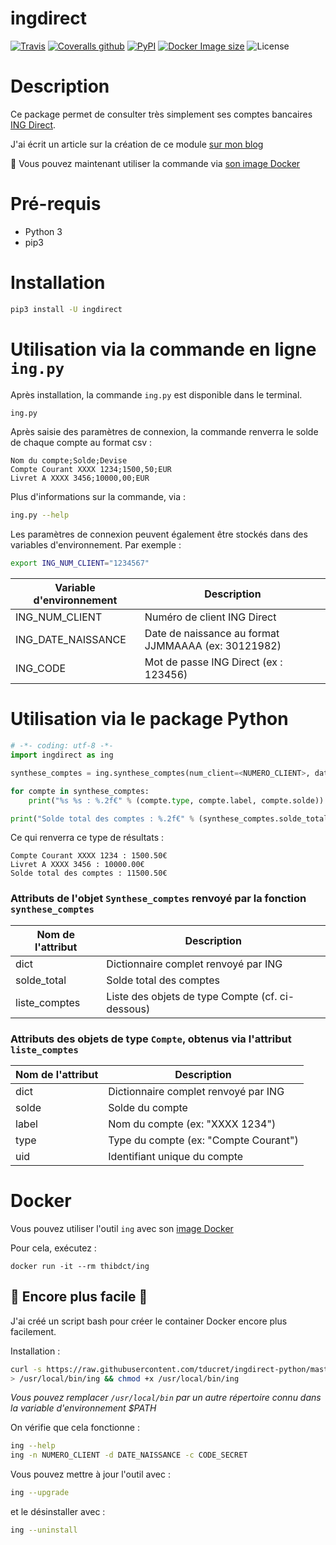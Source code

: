 # ingdirect

[![Travis](https://img.shields.io/travis/tducret/ingdirect-python.svg)](https://travis-ci.org/tducret/ingdirect-python)
[![Coveralls github](https://img.shields.io/coveralls/github/tducret/ingdirect-python.svg)](https://coveralls.io/github/tducret/ingdirect-python)
[![PyPI](https://img.shields.io/pypi/v/ingdirect.svg)](https://pypi.org/project/ingdirect/)
[![Docker Image size](https://img.shields.io/microbadger/image-size/thibdct/ing.svg)](https://hub.docker.com/r/thibdct/ing/)
![License](https://img.shields.io/github/license/tducret/ingdirect-python.svg)

# Description

Ce package permet de consulter très simplement ses comptes bancaires [ING Direct](https://www.ing.fr/).

J'ai écrit un article sur la création de ce module [sur mon blog](https://www.tducret.com/scraping/2018/05/24/reverse-engineering-de-l-application-mobile-ing-direct.html)

🎁 Vous pouvez maintenant utiliser la commande via [son image Docker](#docker)

# Pré-requis

- Python 3
- pip3

# Installation

```bash
pip3 install -U ingdirect
```

# Utilisation via la commande en ligne `ing.py`

Après installation, la commande `ing.py` est disponible dans le terminal.

```bash
ing.py
```

Après saisie des paramètres de connexion, la commande renverra le solde de chaque compte au format csv :

```csv
Nom du compte;Solde;Devise
Compte Courant XXXX 1234;1500,50;EUR
Livret A XXXX 3456;10000,00;EUR
```

Plus d'informations sur la commande, via :

```bash
ing.py --help
```

Les paramètres de connexion peuvent également être stockés dans des variables d'environnement.
Par exemple :

```bash
export ING_NUM_CLIENT="1234567"
```

Variable d'environnement    | Description
--------------------------- | ---------------------------------------
ING_NUM_CLIENT              | Numéro de client ING Direct
ING_DATE_NAISSANCE          | Date de naissance au format JJMMAAAA (ex: 30121982)
ING_CODE                    | Mot de passe ING Direct (ex : 123456)


# Utilisation via le package Python

```python
# -*- coding: utf-8 -*-
import ingdirect as ing

synthese_comptes = ing.synthese_comptes(num_client=<NUMERO_CLIENT>, date_naissance=<DATE_NAISSANCE>, code=<CODE_SECRET>)

for compte in synthese_comptes:
    print("%s %s : %.2f€" % (compte.type, compte.label, compte.solde))

print("Solde total des comptes : %.2f€" % (synthese_comptes.solde_total))

```

Ce qui renverra ce type de résultats :

```
Compte Courant XXXX 1234 : 1500.50€
Livret A XXXX 3456 : 10000.00€
Solde total des comptes : 11500.50€
```

### Attributs de l'objet `Synthese_comptes` renvoyé par la fonction `synthese_comptes`

Nom de l'attribut   | Description
------------------- | ---------------------------------------
dict                | Dictionnaire complet renvoyé par ING
solde_total         | Solde total des comptes
liste_comptes       | Liste des objets de type Compte (cf. ci-dessous)

### Attributs des objets de type `Compte`, obtenus via l'attribut `liste_comptes`

Nom de l'attribut   | Description
------------------- | ---------------------------------------
dict                | Dictionnaire complet renvoyé par ING
solde               | Solde du compte
label               | Nom du compte (ex: "XXXX 1234")
type                | Type du compte (ex: "Compte Courant")
uid                 | Identifiant unique du compte

# Docker

Vous pouvez utiliser l'outil `ing` avec son [image Docker](https://hub.docker.com/r/thibdct/ing/)

Pour cela, exécutez :

`docker run -it --rm thibdct/ing`

## 🤘 Encore plus facile 🤘

J'ai créé un script bash pour créer le container Docker encore plus facilement.

Installation :

```bash
curl -s https://raw.githubusercontent.com/tducret/ingdirect-python/master/ing.sh \
> /usr/local/bin/ing && chmod +x /usr/local/bin/ing
```
*Vous pouvez remplacer `/usr/local/bin` par un autre répertoire connu dans la variable d'environnement $PATH*

On vérifie que cela fonctionne :

```bash
ing --help
ing -n NUMERO_CLIENT -d DATE_NAISSANCE -c CODE_SECRET
```

Vous pouvez mettre à jour l'outil avec :

```bash
ing --upgrade
```

et le désinstaller avec :

```bash
ing --uninstall
```